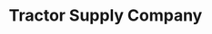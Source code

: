 ---
title: "Tractor Supply Company"
url: /alexander-city/tractor-supply-company/
shop: Dorfladen
---